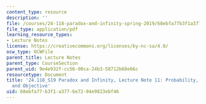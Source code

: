 ```yaml
---
content_type: resource
description: ''
file: /courses/24-118-paradox-and-infinity-spring-2019/68ebfa77b3f1a3776e7204e9823ebf46_MIT24_118S19_LecNote11.pdf
file_type: application/pdf
learning_resource_types:
- Lecture Notes
license: https://creativecommons.org/licenses/by-nc-sa/4.0/
ocw_type: OCWFile
parent_title: Lecture Notes
parent_type: CourseSection
parent_uid: 9e4e932f-cc56-90ca-24b3-58712b68e66c
resourcetype: Document
title: '24.118_S19 Paradox and Infinity, Lecture Note 11: Probability, Subjective
  and Objective'
uid: 68ebfa77-b3f1-a377-6e72-04e9823ebf46
---
```

